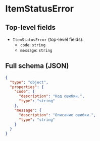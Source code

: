 # ItemStatusError

## Top-level fields
- `ItemStatusError` (top-level fields):
  - `code`: `string`
  - `message`: `string`

## Full schema (JSON)
```json
{
  "type": "object",
  "properties": {
    "code": {
      "description": "Код ошибки.",
      "type": "string"
    },
    "message": {
      "description": "Описание ошибки.",
      "type": "string"
    }
  }
}
```
